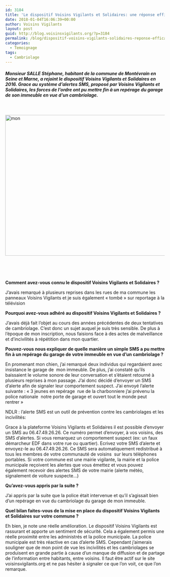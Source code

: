 ```yaml
---
id: 3184
title: 'Le dispositif Voisins Vigilants et Solidaires: une réponse efficace contre les cambriolages'
date: 2018-01-04T16:06:39+00:00
author: Voisins Vigilants
layout: post
guid: http://blog.voisinsvigilants.org/?p=3184
permalink: /blog/dispositif-voisins-vigilants-solidaires-reponse-efficace-contre-les-cambriolages/
categories:
  - Temoignage
tags:
  - Cambriolage
---
```

##### Monsieur SALLE Stéphane, habitant de la commune de Montévrain en Seine et Marne, a rejoint le dispositif Voisins Vigilants et Solidaires en 2016. Grace au système d’alertes SMS, proposé par Voisins Vigilants et Solidaires, les forces de l’ordre ont pu mettre fin à un repérage du garage de son immeuble en vue d’un cambriolage.

&nbsp;

[<img class="aligncenter wp-image-3186 size-full" src="./../../images/2018/01/mon.jpg" alt="mon" width="659" height="443" />](./../../images/2018/01/mon.jpg)

&nbsp;

&nbsp;

**Comment avez-vous connu le dispositif Voisins Vigilants et Solidaires ?**

J’avais remarqué à plusieurs reprises dans les rues de ma commune les panneaux Voisins Vigilants et je suis également « tombé » sur reportage à la télévision

**Pourquoi avez-vous adhéré au dispositif Voisins Vigilants et Solidaires ?**

J’avais déjà fait l’objet au cours des années précédentes de deux tentatives de cambriolage. C’est donc un sujet auquel je suis très sensible. De plus à l’époque de mon inscription, nous faisions face à des actes de malveillance et d’incivilités à répétition dans mon quartier.

**Pouvez-vous nous expliquer de quelle manière un simple SMS a pu mettre fin à un repérage du garage de votre immeuble en vue d’un cambriolage ?**

En promenant mon chien, j’ai remarqué deux individus qui regardaient avec insistance le garage de  mon immeuble. De plus, j’ai constaté qu’ils baissaient le volume sonore de leur conversation et s’étaient retourné à plusieurs reprises à mon passage. J’ai donc décidé d’envoyer un SMS d’alerte afin de signaler leur comportement suspect. J’ai envoyé l’alerte suivante : « 3 jeunes en repérage  rue de la charbonniere j&rsquo;ai prévenu la police nationale  notre porte de garage et ouvert tout le monde peut rentrer »

NDLR : l’alerte SMS est un outil de prévention contre les cambriolages et les incivilités:

Grace à la plateforme Voisins Vigilants et Solidaires il est possible d’envoyer un SMS au 06.47.49.26.26. Ce numéro permet d&rsquo;envoyer, à vos voisins, des SMS d&rsquo;alertes. Si vous remarquez un comportement suspect (ex: un faux démarcheur EDF dans votre rue ou quartier). Ecrivez votre SMS d&rsquo;alerte et envoyez-le au 06.47.49.26.26. Ce SMS sera automatiquement redistribué à tous les membres de votre communauté de voisins  sur leurs téléphones portables. Si votre commune est une mairie vigilante, la mairie et la police municipale reçoivent les alertes que vous émettez et vous pouvez également recevoir des alertes SMS de votre mairie (alerte météo, signalement de voiture suspecte&#8230;)

**Qu’avez-vous appris par la suite ?**

J’ai appris par la suite que la police était intervenue et qu’il s’agissait bien d’un repérage en vue du cambriolage du garage de mon immeuble.

**Quel bilan faites-vous de la mise en place du dispositif Voisins Vigilants et Solidaires sur votre commune ?**

Eh bien, je note une réelle amélioration. Le dispositif Voisins Vigilants est rassurant et apporte un sentiment de sécurité. Cela a également permis une réelle proximité entre les administrés et la police municipale. La police municipale est très réactive en cas d’alerte SMS. Cependant j’aimerais souligner que de mon point de vue les incivilités et les cambriolages se produisent en grande partie à cause d’un manque de diffusion et de partage de l’information entre habitants, entre voisins. Il faut être actif sur le site voisinsvigilants.org et ne pas hésiter à signaler ce que l’on voit, ce que l’on remarque.

&nbsp;
